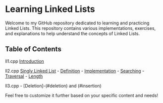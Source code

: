 # Learning Linked Lists

Welcome to my GitHub repository dedicated to learning and practicing Linked Lists. This repository contains various implementations, exercises, and explanations to help understand the concepts of Linked Lists.

## Table of Contents

ll1.cpp [Introduction](#introduction)


ll2.cpp [Singly Linked List](#singly-linked-list)
        - [Definition](#definition)
        - [Implementation](#implementation)
        - [Searching](#searching)
        - [Traversal](#traversal)
        - [Length](#length)

ll3.cpp - [Deletion]-(#deletion) and (#insertion)

Feel free to customize it further based on your specific content and needs!
